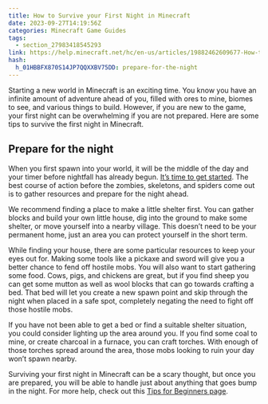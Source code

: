 ```yaml
---
title: How to Survive your First Night in Minecraft
date: 2023-09-27T14:19:56Z
categories: Minecraft Game Guides
tags:
  - section_27983418545293
link: https://help.minecraft.net/hc/en-us/articles/19882462609677-How-to-Survive-your-First-Night-in-Minecraft
hash:
  h_01HBBFX870S14JP7QQXXBV75DD: prepare-for-the-night
---
```


Starting a new world in Minecraft is an exciting time. You know you have an infinite amount of adventure ahead of you, filled with ores to mine, biomes to see, and various things to build. However, if you are new to the game, your first night can be overwhelming if you are not prepared. Here are some tips to survive the first night in Minecraft.

## Prepare for the night

When you first spawn into your world, it will be the middle of the day and your timer before nightfall has already begun. [It’s time to get started](./How-to-Get-Started-in-Minecraft.md). The best course of action before the zombies, skeletons, and spiders come out is to gather resources and prepare for the night ahead.

We recommend finding a place to make a little shelter first. You can gather blocks and build your own little house, dig into the ground to make some shelter, or move yourself into a nearby village. This doesn’t need to be your permanent home, just an area you can protect yourself in the short term.

While finding your house, there are some particular resources to keep your eyes out for. Making some tools like a pickaxe and sword will give you a better chance to fend off hostile mobs. You will also want to start gathering some food. Cows, pigs, and chickens are great, but if you find sheep you can get some mutton as well as wool blocks that can go towards crafting a bed. That bed will let you create a new spawn point and skip through the night when placed in a safe spot, completely negating the need to fight off those hostile mobs.

If you have not been able to get a bed or find a suitable shelter situation, you could consider lighting up the area around you. If you find some coal to mine, or create charcoal in a furnace, you can craft torches. With enough of those torches spread around the area, those mobs looking to ruin your day won’t spawn nearby.

Surviving your first night in Minecraft can be a scary thought, but once you are prepared, you will be able to handle just about anything that goes bump in the night. For more help, check out this [Tips for Beginners page](https://www.minecraft.net/en-us/minecraft-tips-for-beginners).
